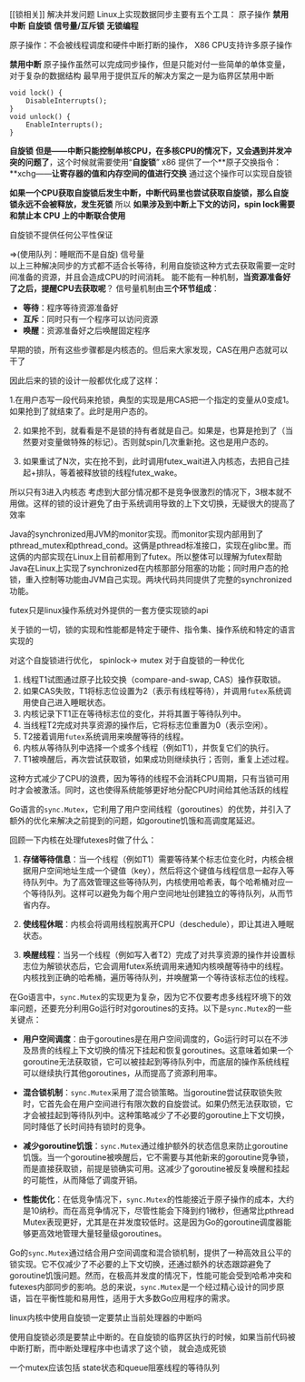[[锁相关]]
解决并发问题
Linux上实现数据同步主要有五个工具：
原子操作  **禁用中断** **自旋锁** **信号量/互斥锁** **无锁编程**


原子操作：不会被线程调度和硬件中断打断的操作，
X86 CPU支持许多原子操作


**禁用中断**
原子操作虽然可以完成同步操作，但是只能对付一些简单的单体变量，对于复杂的数据结构
最早用于提供互斥的解决方案之一是为临界区禁用中断
```
void lock() {
    DisableInterrupts();
}
void unlock() {
    EnableInterrupts();
}
```


**自旋锁**
**但是——中断只能控制单核CPU，在多核CPU的情况下，又会遇到并发冲突的问题了**，这个时候就需要使用“**自旋锁**”
x86 提供了一个**原子交换指令：**xchg——**让寄存器的值和内存空间的值进行交换** 
通过这个操作可以实现自旋锁

**如果一个CPU获取自旋锁后发生中断，中断代码里也尝试获取自旋锁，那么自旋锁永远不会被释放，发生死锁**
所以
**如果涉及到中断上下文的访问，spin lock需要和禁止本 CPU 上的中断联合使用**

自旋锁不提供任何公平性保证

=>(使用队列：睡眠而不是自旋)
信号量  
以上三种解决同步的方式都不适合长等待，利用自旋锁这种方式去获取需要一定时间准备的资源，并且会造成CPU的时间消耗。
能不能有一种机制，**当资源准备好了之后，提醒CPU去获取呢**？
信号量机制由**三个环节组成**：
- **等待**：程序等待资源准备好
- **互斥**：同时只有一个程序可以访问资源
- **唤醒**：资源准备好之后唤醒固定程序


早期的锁，所有这些步骤都是内核态的。但后来大家发现，CAS在用户态就可以干了


因此后来的锁的设计一般都优化成了这样：

1.在用户态写一段代码来抢锁，典型的实现是用CAS把一个指定的变量从0变成1。如果抢到了就结束了。此时是用户态的。

2. 如果抢不到，就看看是不是锁的持有者就是自己。如果是，也算是抢到了（当然要对变量做特殊的标记）。否则就spin几次重新抢。这也是用户态的。

3. 如果重试了N次，实在抢不到，此时调用futex_wait进入内核态，去把自己挂起+排队，等着被释放锁的线程futex_wake。

所以只有3进入内核态  考虑到大部分情况都不是竞争很激烈的情况下，3根本就不用做。这样的锁的设计避免了由于系统调用导致的上下文切换，无疑很大的提高了效率



Java的synchronized用JVM的monitor实现。而monitor实现内部用到了pthread_mutex和pthread_cond。这俩是pthread标准接口，实现在glibc里。而这俩的内部实现在Linux上目前都用到了futex。所以整体可以理解为futex帮助Java在Linux上实现了synchronized在内核那部分阻塞的功能；同时用户态的抢锁，重入控制等功能由JVM自己实现。两块代码共同提供了完整的synchronized功能。


futex只是linux操作系统对外提供的一套方便实现锁的api










关于锁的一切，锁的实现和性能都是特定于硬件、指令集、操作系统和特定的语言实现的




对这个自旋锁进行优化，
spinlock->
mutex 对于自旋锁的一种优化


1. 线程T1试图通过原子比较交换（compare-and-swap, CAS）操作获取锁。
2. 如果CAS失败，T1将标志位设置为2（表示有线程等待），并调用`futex`系统调用使自己进入睡眠状态。
3. 内核记录下T1正在等待标志位的变化，并将其置于等待队列中。
4. 当线程T2完成对共享资源的操作后，它将标志位重置为0（表示空闲）。
5. T2接着调用`futex`系统调用来唤醒等待的线程。
6. 内核从等待队列中选择一个或多个线程（例如T1），并恢复它们的执行。
7. T1被唤醒后，再次尝试获取锁，如果成功则继续执行；否则，重复上述过程。

这种方式减少了CPU的浪费，因为等待的线程不会消耗CPU周期，只有当锁可用时才会被激活。同时，这也使得系统能够更好地分配CPU时间给其他活跃的线程


Go语言的`sync.Mutex`，它利用了用户空间线程（goroutines）的优势，并引入了额外的优化来解决之前提到的问题，如goroutine饥饿和高调度尾延迟。

回顾一下内核在处理futexes时做了什么：
1. **存储等待信息**：当一个线程（例如T1）需要等待某个标志位变化时，内核会根据用户空间地址生成一个键值（key），然后将这个键值与线程信息一起存入等待队列中。为了高效管理这些等待队列，内核使用哈希表，每个哈希桶对应一个等待队列。这样可以避免为每个用户空间地址创建独立的等待队列，从而节省内存。
    
2. **使线程休眠**：内核会将调用线程脱离开CPU（deschedule），即让其进入睡眠状态。
    
3. **唤醒线程**：当另一个线程（例如写入者T2）完成了对共享资源的操作并设置标志位为解锁状态后，它会调用futex系统调用来通知内核唤醒等待中的线程。内核找到正确的哈希桶，遍历等待队列，并唤醒第一个等待该标志位的线程。


在Go语言中，`sync.Mutex`的实现更为复杂，因为它不仅要考虑多线程环境下的效率问题，还要充分利用Go运行时对goroutines的支持。以下是`sync.Mutex`的一些关键点：

- **用户空间调度**：由于goroutines是在用户空间调度的，Go运行时可以在不涉及昂贵的线程上下文切换的情况下挂起和恢复goroutines。这意味着如果一个goroutine无法获取锁，它可以被挂起到等待队列中，而底层的操作系统线程可以继续执行其他goroutines，从而提高了资源利用率。
    
- **混合锁机制**：`sync.Mutex`采用了混合锁策略。当goroutine尝试获取锁失败时，它首先会在用户空间进行有限次数的自旋尝试。如果仍然无法获取锁，它才会被挂起到等待队列中。这种策略减少了不必要的goroutine上下文切换，同时降低了长时间持有锁时的竞争。
    
- **减少goroutine饥饿**：`sync.Mutex`通过维护额外的状态信息来防止goroutine饥饿。当一个goroutine被唤醒后，它不需要与其他新来的goroutine竞争锁，而是直接获取锁，前提是锁确实可用。这减少了goroutine被反复唤醒和挂起的可能性，从而降低了调度开销。
    
- **性能优化**：在低竞争情况下，`sync.Mutex`的性能接近于原子操作的成本，大约是10纳秒。而在高竞争情况下，尽管性能会下降到约1微秒，但通常比pthread Mutex表现更好，尤其是在并发度较低时。这是因为Go的goroutine调度器能够更高效地管理大量轻量级goroutines。

Go的`sync.Mutex`通过结合用户空间调度和混合锁机制，提供了一种高效且公平的锁实现。它不仅减少了不必要的上下文切换，还通过额外的状态跟踪避免了goroutine饥饿问题。然而，在极高并发度的情况下，性能可能会受到哈希冲突和futexes内部同步的影响。总的来说，`sync.Mutex`是一个经过精心设计的同步原语，旨在平衡性能和易用性，适用于大多数Go应用程序的需求。


linux内核中使用自旋锁一定要禁止当前处理器的中断吗

使用自旋锁必须是要禁止中断的。在自旋锁的临界区执行的时候，如果当前代码被中断打断，而中断处理程序中也请求了这个锁， 就会造成死锁





一个mutex应该包括 state状态和queue阻塞线程的等待队列